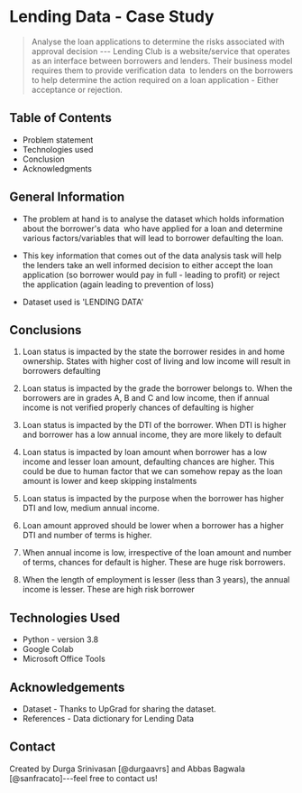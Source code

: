 # Lending Data - Case Study
> Analyse the loan applications to determine the risks associated with approval decision
--- Lending Club is a website/service that operates as an interface between borrowers and lenders. Their business model requires them to provide verification data  to lenders on the borrowers to help determine the action required on a loan application - Either acceptance or rejection.


## Table of Contents
* Problem statement
* Technologies used
* Conclusion
* Acknowledgments



## General Information
- The problem at hand is to analyse the dataset which holds information about the borrower's data  who have applied for a loan and determine various factors/variables that will lead to borrower defaulting the loan.
- This key information that comes out of the data analysis task will help the lenders take an well informed decision to either accept the loan application (so borrower would pay in full - leading to profit) or reject the application (again leading to prevention of loss)

- Dataset used is 'LENDING DATA'


## Conclusions
1. Loan status is impacted by the state the borrower resides in and home ownership. States with higher cost of living and low income will result in borrowers defaulting

2. Loan status is impacted by the grade the borrower belongs to. When the borrowers are in grades A, B and C and low income, then if annual income is not verified properly chances of defaulting is higher

3. Loan status is impacted by the DTI of the borrower. When DTI is higher and borrower has a low annual income, they are more likely to default

4. Loan status is impacted by loan amount when borrower has a low income and lesser loan amount, defaulting chances are higher. This could be due to human factor that we can somehow repay as the loan amount is lower and keep skipping instalments

5. Loan status is impacted by the purpose when the borrower has higher DTI and low, medium annual income.

6. Loan amount approved should be lower when a borrower has a higher DTI and number of terms is higher. 

7. When annual income is low, irrespective of the loan amount and number of terms, chances for default is higher. These are huge risk borrowers.

8. When the length of employment is lesser (less than 3 years), the annual income is lesser. These are high risk borrower

## Technologies Used
- Python  - version 3.8 
- Google Colab
- Microsoft Office Tools


## Acknowledgements

- Dataset    - Thanks to UpGrad for sharing the dataset.
- References - Data dictionary for Lending Data


## Contact
Created by Durga Srinivasan [@durgaavrs] and Abbas Bagwala [@sanfracato]---feel free to contact us!
